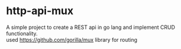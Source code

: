 # http-api-mux
A simple project to create a REST api in go lang and implement CRUD functionality.
<br />
used https://github.com/gorilla/mux library for routing